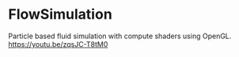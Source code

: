 # FlowSimulation
Particle based fluid simulation with compute shaders using OpenGL.
https://youtu.be/zqsJC-T8tM0
